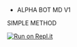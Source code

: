 - ALPHA BOT MD V1 

SIMPLE METHOD

[![Run on Repl.it](https://repl.it/badge/github/quiec/Alpha-md-qr)](https://replit.com/@ttimaashbuddil/ALPHA-MD-QR)
